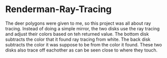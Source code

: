 # Renderman-Ray-Tracing

The deer polygons were given to me, so this project was all about ray tracing. 
Instead of doing a simple mirror, the two disks use the ray tracing and adjust their colors based on teh returned value.
The bottom disk subtracts the color that it found ray tracing from white.
The back disk subtracts the color it was suppose to be from the color it found.
These two disks also trace off eachother as can be seen close to where they touch.